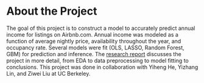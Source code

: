 # About the Project

The goal of this project is to construct a model to accurately predict annual income for listings on Airbnb.com. Annual income was modeled as a function of average nightly price, availability throughout the year, and occupancy rate. Several models were fit (OLS, LASSO, Random Forest, GBM) for prediction and inference. The [research report](Writeup.pdf) discusses the project in more detail, from EDA to data preprocessing to model fitting to conclusions. This project was done in collaboration with Yiheng He, Yizhang Lin, and Ziwei Liu at UC Berkeley. 

